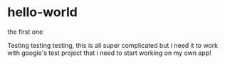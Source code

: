 # hello-world
the first one

Testing testing testing, this is all super complicated but i need it to work with google's test project that i need to start working on my own app!
